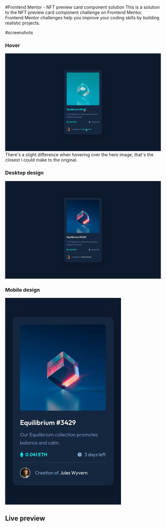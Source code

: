 #Frontend Mentor - NFT preview card component solution 
This is a solution to the NFT preview card component challenge on Frontend Mentor. Frontend Mentor challenges help you improve
your coding skills by building realistic projects. 

#screenshots
### Hover
![Active states](/design/active-states.jpg)
There's a slight difference when hovering over the hero image, that's the closest I could make to the original.
### Desktop design
![Desktop design](/design/desktop-design.jpg)
### Mobile design
![Mobile design](/design/mobile-design.jpg)

## Live preview

